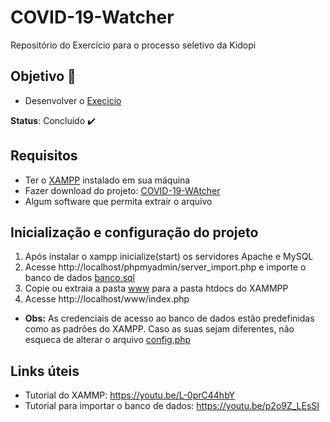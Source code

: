 # COVID-19-Watcher
Repositório do Exercício para o processo seletivo da Kidopi
## Objetivo 🎯
- Desenvolver o [Execicio](https://github.com/EndryoMachado/COVID-19-Watcher/blob/main/Exerc%C3%ADcio.md)

**Status**: Concluído ✔️
## Requisitos
- Ter o [XAMPP](https://sourceforge.net/projects/xampp/files/) instalado em sua máquina
- Fazer download do projeto: [COVID-19-WAtcher](https://github.com/EndryoMachado/COVID-19-Watcher/archive/refs/heads/main.zip)
- Algum software que permita extrair o arquivo

## Inicialização e configuração do projeto
1. Após instalar o xampp inicialize(start) os servidores Apache e MySQL
2. Acesse http://localhost/phpmyadmin/server_import.php e importe o banco de dados [banco.sql](https://github.com/EndryoMachado/COVID-19-Watcher/blob/main/banco.sql)
3. Copie ou extraia a pasta [www](https://github.com/EndryoMachado/COVID-19-Watcher/tree/main/www) para a pasta htdocs do XAMMPP
4. Acesse http://localhost/www/index.php
- **Obs:** As credenciais de acesso ao banco de dados estão predefinidas como as padrões do XAMPP. Caso as suas sejam diferentes, não esqueca de alterar o arquivo [config.php](https://github.com/EndryoMachado/COVID-19-Watcher/blob/main/www/config.php)
## Links úteis
* Tutorial do XAMMP: https://youtu.be/L-0prC44hbY
* Tutorial para importar o banco de dados: https://youtu.be/p2o9Z_LEsSI
